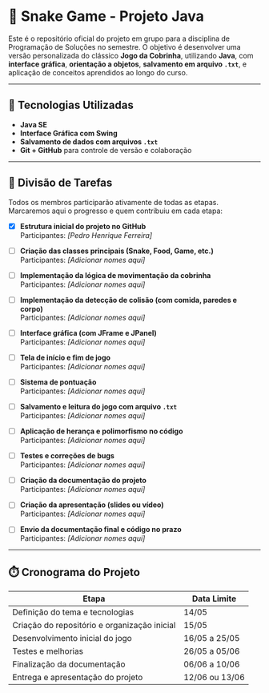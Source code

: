 # 🐍 Snake Game - Projeto Java

Este é o repositório oficial do projeto em grupo para a disciplina de Programação de Soluções no semestre. O objetivo é desenvolver uma versão personalizada do clássico **Jogo da Cobrinha**, utilizando **Java**, com **interface gráfica**, **orientação a objetos**, **salvamento em arquivo `.txt`**, e aplicação de conceitos aprendidos ao longo do curso.

---

## 🧪 Tecnologias Utilizadas

- **Java SE**
- **Interface Gráfica com Swing**
- **Salvamento de dados com arquivos `.txt`**
- **Git + GitHub** para controle de versão e colaboração

---

## 📌 Divisão de Tarefas
Todos os membros participarão ativamente de todas as etapas. Marcaremos aqui o progresso e quem contribuiu em cada etapa:

- [X] **Estrutura inicial do projeto no GitHub**  
  Participantes: _[Pedro Henrique Ferreira]_

- [ ] **Criação das classes principais (Snake, Food, Game, etc.)**  
  Participantes: _[Adicionar nomes aqui]_

- [ ] **Implementação da lógica de movimentação da cobrinha**  
  Participantes: _[Adicionar nomes aqui]_

- [ ] **Implementação da detecção de colisão (com comida, paredes e corpo)**  
  Participantes: _[Adicionar nomes aqui]_

- [ ] **Interface gráfica (com JFrame e JPanel)**  
  Participantes: _[Adicionar nomes aqui]_

- [ ] **Tela de início e fim de jogo**  
  Participantes: _[Adicionar nomes aqui]_

- [ ] **Sistema de pontuação**  
  Participantes: _[Adicionar nomes aqui]_

- [ ] **Salvamento e leitura do jogo com arquivo `.txt`**  
  Participantes: _[Adicionar nomes aqui]_

- [ ] **Aplicação de herança e polimorfismo no código**  
  Participantes: _[Adicionar nomes aqui]_

- [ ] **Testes e correções de bugs**  
  Participantes: _[Adicionar nomes aqui]_

- [ ] **Criação da documentação do projeto**  
  Participantes: _[Adicionar nomes aqui]_

- [ ] **Criação da apresentação (slides ou vídeo)**  
  Participantes: _[Adicionar nomes aqui]_

- [ ] **Envio da documentação final e código no prazo**  
  Participantes: _[Adicionar nomes aqui]_

---

## ⏱️ Cronograma do Projeto

| Etapa | Data Limite |
|-------|-------------|
| Definição do tema e tecnologias | 14/05 |
| Criação do repositório e organização inicial | 15/05 |
| Desenvolvimento inicial do jogo | 16/05 a 25/05 |
| Testes e melhorias | 26/05 a 05/06 |
| Finalização da documentação | 06/06 a 10/06 |
| Entrega e apresentação do projeto | 12/06 ou 13/06 |
